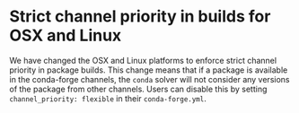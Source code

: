 # Strict channel priority in builds for OSX and Linux

We have changed the OSX and Linux platforms to enforce strict channel
priority in package builds. This change means that if a package is
available in the conda-forge channels, the `conda` solver will not
consider any versions of the package from other channels. Users can
disable this by setting `channel_priority: flexible` in their
`conda-forge.yml`.
